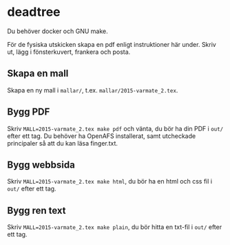 # deadtree

Du behöver docker och GNU make.

För de fysiska utskicken skapa en pdf enligt instruktioner här under. Skriv ut, lägg i
fönsterkuvert, frankera och posta.

## Skapa en mall

Skapa en ny mall i `mallar/`, t.ex. `mallar/2015-varmate_2.tex`.

## Bygg PDF

Skriv `MALL=2015-varmate_2.tex make pdf` och vänta, du bör ha din PDF i `out/` efter ett tag.
Du behöver ha OpenAFS installerat, samt utcheckade principaler så att du kan läsa finger.txt.

## Bygg webbsida

Skriv `MALL=2015-varmate_2.tex make html`, du bör ha en html och css fil i `out/` efter ett tag.

## Bygg ren text

Skriv `MALL=2015-varmate_2.tex make plain`, du bör hitta en txt-fil i `out/` efter ett tag.
